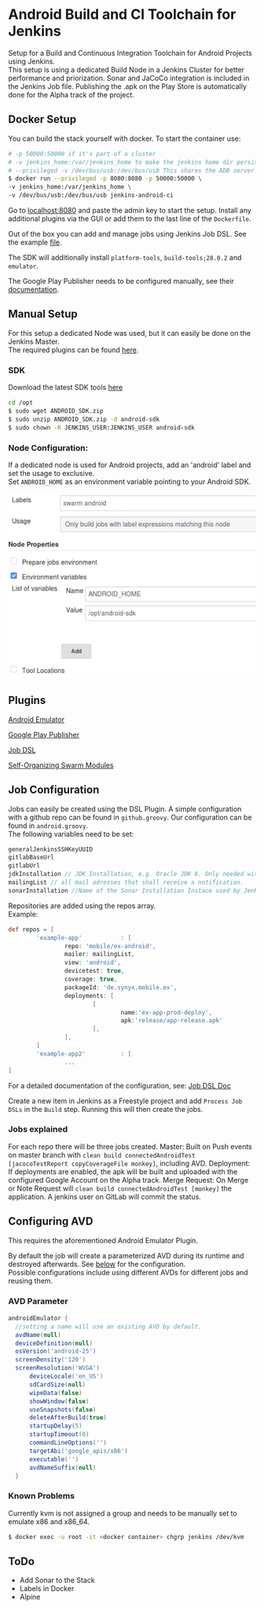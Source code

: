 # Android Build and CI Toolchain for Jenkins

Setup for a Build and Continuous Integration Toolchain for Android Projects using Jenkins.  
This setup is using a dedicated Build Node in a Jenkins Cluster for better performance and priorization. Sonar and JaCoCo integration is included in the Jenkins Job file.
Publishing the .apk on the Play Store is automatically done for the Alpha track of the project.  

## Docker Setup
You can build the stack yourself with docker. To start the container use:

  ~~~sh
  # -p 50000:50000 if it's part of a cluster
  # -v jenkins_home:/var/jenkins_home to make the jenkins home dir persistent
  # --privileged -v /dev/bus/usb:/dev/bus/usb This shares the ADB server container's network with ADB client containers
  $ docker run --privileged -p 8080:8080 -p 50000:50000 \
  -v jenkins_home:/var/jenkins_home \
  -v /dev/bus/usb:/dev/bus/usb jenkins-android-ci
  ~~~

Go to [localhost:8080](http://localhost:8080) and paste the admin key to start the setup. Install any additional plugins via the GUI or add them to the last line of the `Dockerfile`.  

Out of the box you can add and manage jobs using Jenkins Job DSL. See the example [file](job-dsl/android.groovy).

The SDK will additionally install `platform-tools`, `build-tools;28.0.2` and `emulator`.

The Google Play Publisher needs to be configured manually, see their [documentation](https://plugins.jenkins.io/google-play-android-publisher).  

## Manual Setup

For this setup a dedicated Node was used, but it can easily be done on the Jenkins Master.  
The required plugins can be found [here](#plugins).

### SDK

Download the latest SDK tools [here](https://developer.android.com/studio/#downloads)

  ~~~sh
  cd /opt
  $ sudo wget ANDROID_SDK.zip
  $ sudo unzip ANDROID_SDK.zip -d android-sdk
  $ sudo chown -R JENKINS_USER:JENKINS_USER android-sdk
  ~~~

### Node Configuration:  

If a dedicated node is used for Android projects, add an 'android' label and set the usage to exclusive.  
Set `ANDROID_HOME` as an environment variable pointing to your Android SDK.  

![Node Configuration](docs/node-config.png)
 
## Plugins

[Android Emulator](https://plugins.jenkins.io/android-emulator)  

[Google Play Publisher](https://plugins.jenkins.io/google-play-android-publisher)  

[Job DSL](https://plugins.jenkins.io/job-dsl)  

[Self-Organizing Swarm Modules](https://plugins.jenkins.io/swarm)  

## Job Configuration

Jobs can easily be  created using the DSL Plugin.
A simple configuration with a github repo can be found in `github.groovy`.
Our configuration can be found in `android.groovy`.  
The following variables need to be set:

  ~~~ groovy
  generalJenkinsSSHKeyUUID  
  gitlabBaseUrl  
  gitlabUrl  
  jdkInstallation // JDK Installation, e.g. Oracle JDK 8. Only needed with multiple versions.  
  mailingList // all mail adresses that shall receive a notification.  
  sonarInstallation //Name of the Sonar Installation Instace used by Jenkins for this project.  
  ~~~

Repositories are added using the repos array.  
Example: 

  ~~~ groovy
  def repos = [
          'example-app'           : [
                  repo: 'mobile/ex-android',
                  mailer: mailingList,
                  view: 'android',
                  devicetest: true,
                  coverage: true,
                  packageId: 'de.synyx.mobile.ex',
                  deployments: [
                          [
                                  name:'ex-app-prod-deploy',
                                  apk:'release/app-release.apk'
                          ],
                  ],
          ]
          'example-app2'          : [
                  ...
  ]
  ~~~

For a detailed documentation of the configuration, see: [Job DSL Doc](https://jenkinsci.github.io/job-dsl-plugin)

Create a new item in Jenkins as a Freestyle project and add `Process Job DSLs` in the `Build` step. Running this will then create the jobs.

### Jobs explained

For each repo there will be three jobs created.
Master: Built on Push events on master branch with `clean build connectedAndroidTest [jacocoTestReport copyCoverageFile monkey]`, including AVD.
Deployment: If deployments are enabled, the apk will be built and uploaded with the configured Google Account on the Alpha track.
Merge Request: On Merge or Note Request will `clean build connectedAndroidTest [monkey]` the application. A jenkins user on GitLab will commit the status.


## Configuring AVD

This requires the aforementioned Android Emulator Plugin.  

By default the job will create a parameterized AVD during its runtime and destroyed afterwards. See [below](#avd-parameter) for the configuration.  
Possible configurations include using different AVDs for different jobs and reusing them.  

### AVD Parameter

  ~~~ groovy
  androidEmulator {
    //setting a name will use an existing AVD by default.
    avdName(null)
    deviceDefinition(null)
    osVersion('android-25')
    screenDensity('120')
    screenResolution('WVGA')
		deviceLocale('en_US')
		sdCardSize(null)
		wipeData(false)
		showWindow(false)
		useSnapshots(false)
		deleteAfterBuild(true)
		startupDelay(5)
		startupTimeout(0)
		commandLineOptions('')
		targetAbi('google_apis/x86')
		executable('')
		avdNameSuffix(null)
    }
  ~~~

### Known Problems
Currently kvm is not assigned a group and needs to be manually set to emulate x86 and x86_64.

  ~~~sh
  $ docker exec -u root -it <docker container> chgrp jenkins /dev/kvm
  ~~~

## ToDo

* Add Sonar to the Stack
* Labels in Docker
* Alpine
